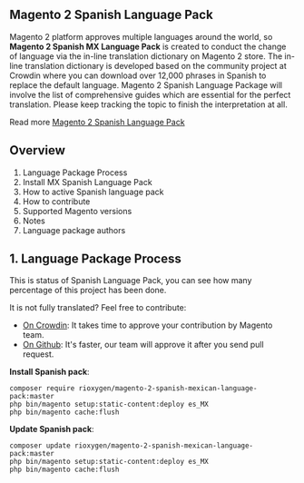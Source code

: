 ## Magento 2 Spanish Language Pack

Magento 2 platform approves multiple languages around the world, so **Magento 2 Spanish MX Language Pack** is created to conduct the change of language via the in-line translation dictionary on Magento 2 store. The in-line translation dictionary is developed based on the community project at Crowdin where you can download over 12,000 phrases in Spanish to replace the default language.
			Magento 2 Spanish Language Package will involve the list of comprehensive guides which are essential for the perfect translation. Please keep tracking the topic to finish the interpretation at all.

Read more [Magento 2 Spanish Language Pack](https://www.mageplaza.com/magento-2-spanish-language-pack.html)


## Overview

1. Language Package Process
2. Install MX Spanish Language Pack
3. How to active Spanish language pack
4. How to contribute
5. Supported Magento versions
6. Notes
7. Language package authors

## 1. Language Package Process

This is status of Spanish Language Pack, you can see how many percentage of this project has been done.

It is not fully translated? Feel free to contribute:
- [On Crowdin](https://crowdin.com/project/magento-2): It takes time to approve your contribution by Magento team.
- [On Github](https://github.com/Rioxygen/magento-2-spanish-mexican-language-pack/blob/master/HOW-TO-CONTRIBUTE.md): It's faster, our team will approve it after you send pull request.

**Install Spanish pack**:

```
composer require rioxygen/magento-2-spanish-mexican-language-pack:master
php bin/magento setup:static-content:deploy es_MX
php bin/magento cache:flush

```


**Update  Spanish pack**:

```
composer update rioxygen/magento-2-spanish-mexican-language-pack:master
php bin/magento setup:static-content:deploy es_MX
php bin/magento cache:flush

```


